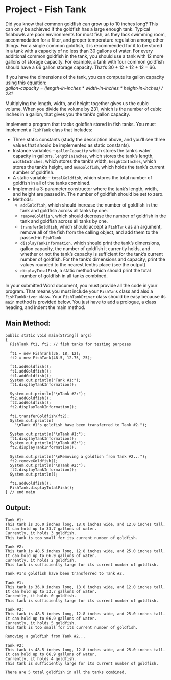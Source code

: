 # Project - Fish Tank
Did you know that common goldfish can grow up to 10 inches long? This can only be achieved if the goldfish has a large enough tank. Typical fishbowls are poor environments for most fish, as they lack swimming room, accommodation for a filter, and proper temperature regulation among other things. For a single common goldfish, it is recommended for it to be stored in a tank with a capacity of no less than 30 gallons of water. For every additional common goldfish in the tank, you should use a tank with 12 more gallons of storage capacity. For example, a tank with four common goldfish should have a 66 gallon storage capacity. That’s 30 + 12 + 12 + 12 = 66.

If you have the dimensions of the tank, you can compute its gallon capacity using this equation:  
*gallon-capacity = (length-in-inches * width-in-inches * height-in-inches) / 231*

Multiplying the length, width, and height together gives us the cubic volume. When you divide the volume by 231, which is the number of cubic inches in a gallon, that gives you the tank’s gallon capacity.

Implement a program that tracks goldfish stored in fish tanks. You must implement a ```FishTank``` class that includes:

- Three static constants (study the description above, and you’ll see three values that should be implemented as static constants).
- Instance variables – ```gallonCapacity``` which stores the tank’s water capacity in gallons, ```lengthInInches```, which stores the tank’s length, ```widthInInches```, which stores the tank’s width, ```heightInInches```, which stores the tank’s height, and ```numGoldfish```, which holds the tank’s current number of goldfish.
- A static variable – ```totalGoldfish```, which stores the total number of goldfish in all of the tanks combined.
- Implement a 3-parameter constructor where the tank’s length, width, and height are passed in. The number of goldfish should be set to zero.
- Methods:
    - ```addGoldfish```, which should increase the number of goldfish in the tank and goldfish across all tanks by one.
    - ```removeGoldfish```, which should decrease the number of goldfish in the tank and goldfish across all tanks by one.
    - ```transferGoldfish```, which should accept a ```FishTank``` as an argument, remove all of the fish from the calling object, and add them to the passed-in ```FishTank```
    - ```displayTankInformation```, which should print the tank’s dimensions, gallon capacity, the number of goldfish it currently holds, and whether or not the tank’s capacity is sufficient for the tank’s current number of goldfish. For the tank’s dimensions and capacity, print the values rounded to the nearest tenths place (see the output).
    - ```displayTotalFish```, a static method which should print the total number of goldfish in all tanks combined.

In your submitted Word document, you must provide all the code in your program. That means you must include your ```FishTank``` class and also a ```FishTankDriver``` class. Your ```FishTankDriver``` class should be easy because its ```main``` method is provided below. You just have to add a prologue, a class heading, and indent the main method.
## Main Method:
```
public static void main(String[] args)
{
  FishTank ft1, ft2; // fish tanks for testing purposes

  ft1 = new FishTank(36, 18, 12);
  ft2 = new FishTank(48.5, 12.75, 25);

  ft1.addGoldfish();
  ft1.addGoldfish();
  ft1.addGoldfish();
  System.out.println("Tank #1:");
  ft1.displayTankInformation();

  System.out.println("\nTank #2:");
  ft2.addGoldfish();
  ft2.addGoldfish();
  ft2.displayTankInformation();

  ft1.transferGoldfish(ft2);
  System.out.println(
    "\nTank #1's goldfish have been transferred to Tank #2.");

  System.out.println("\nTank #1:");
  ft1.displayTankInformation();
  System.out.println("\nTank #2:");
  ft2.displayTankInformation();

  System.out.println("\nRemoving a goldfish from Tank #2...");
  ft2.removeGoldfish();
  System.out.println("\nTank #2:");
  ft2.displayTankInformation();
  System.out.println();

  ft1.addGoldfish();
  FishTank.displayTotalFish();
} // end main
```

## Output:
```
Tank #1:
This tank is 36.0 inches long, 18.0 inches wide, and 12.0 inches tall.
It can hold up to 33.7 gallons of water.
Currently, it holds 3 goldfish.
This tank is too small for its current number of goldfish.

Tank #2:
This tank is 48.5 inches long, 12.8 inches wide, and 25.0 inches tall.
It can hold up to 66.9 gallons of water.
Currently, it holds 2 goldfish.
This tank is sufficiently large for its current number of goldfish.

Tank #1's goldfish have been transferred to Tank #2.

Tank #1:
This tank is 36.0 inches long, 18.0 inches wide, and 12.0 inches tall.
It can hold up to 33.7 gallons of water.
Currently, it holds 0 goldfish.
This tank is sufficiently large for its current number of goldfish.

Tank #2:
This tank is 48.5 inches long, 12.8 inches wide, and 25.0 inches tall.
It can hold up to 66.9 gallons of water.
Currently, it holds 5 goldfish.
This tank is too small for its current number of goldfish.

Removing a goldfish from Tank #2...

Tank #2:
This tank is 48.5 inches long, 12.8 inches wide, and 25.0 inches tall.
It can hold up to 66.9 gallons of water.
Currently, it holds 4 goldfish.
This tank is sufficiently large for its current number of goldfish.

There are 5 total goldfish in all the tanks combined.
```
